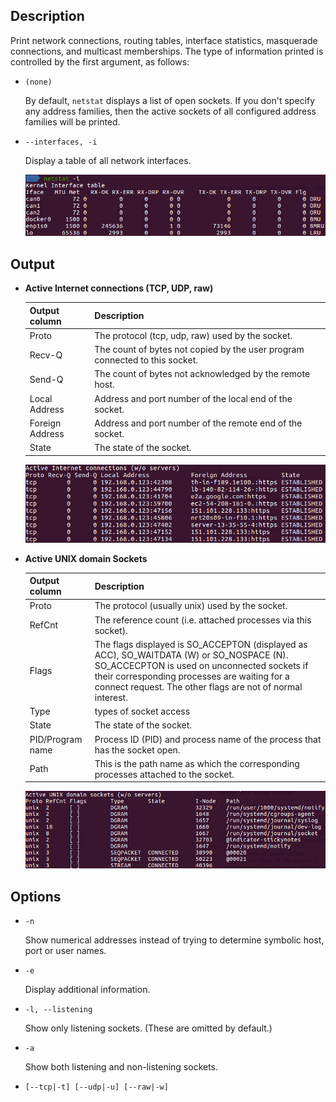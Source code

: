 ## Description

Print network connections, routing tables, interface statistics, masquerade connections, and multicast memberships. The type of information printed is controlled by the first argument, as follows:

- `(none)`

    By default, `netstat` displays a list of open sockets. If you don't specify any address families, then the active sockets of all configured address families will be printed.

- `--interfaces, -i`

    Display a table of all network interfaces.
    
    <img src="../img/netstat/netstat_i.png">

## Output

- **Active Internet connections (TCP, UDP, raw)**

    | Output column | Description |
    | --- | --- |
    | Proto | The protocol (tcp, udp, raw) used by the socket. |
    | Recv-Q | The count of bytes not copied by the user program connected to this socket. |
    | Send-Q | The count of bytes not acknowledged by the remote host. |
    | Local Address | Address and port number of the local end of the socket. |
    | Foreign Address | Address and port number of the remote end of the socket. |
    | State | The state of the socket. |
    
    <img src="../img/netstat/active_internet_connections.png">

- **Active UNIX domain Sockets**

    | Output column | Description |
    | --- | --- |
    | Proto | The protocol (usually unix) used by the socket. |
    | RefCnt | The reference count (i.e. attached processes via this socket). |
    | Flags | The flags displayed is SO_ACCEPTON (displayed as ACC), SO_WAITDATA (W) or SO_NOSPACE (N). SO_ACCECPTON is used on unconnected sockets if their corresponding processes are waiting for a connect request. The other flags are not of normal interest. |
    | Type | types of socket access |
    | State | The state of the socket. |
    | PID/Program name | Process ID (PID) and process name of the process that has the socket open. |
    | Path | This is the path name as which the corresponding processes attached to the socket. |
    
    <img src="../img/netstat/active_unix_domain_sockets.png">

## Options

- `-n`

    Show numerical addresses instead of trying to determine symbolic host, port or user names.

- `-e`

    Display additional information.

- `-l, --listening`

    Show only listening sockets.  (These are omitted by default.)

- `-a`

    Show both listening and non-listening sockets.

- `[--tcp|-t] [--udp|-u] [--raw|-w]`
